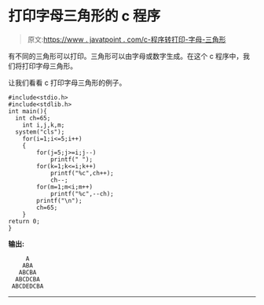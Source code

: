 # 打印字母三角形的 c 程序

> 原文:[https://www . javatpoint . com/c-程序转打印-字母-三角形](https://www.javatpoint.com/c-program-to-print-alphabet-triangle)

有不同的三角形可以打印。三角形可以由字母或数字生成。在这个 c 程序中，我们将打印字母三角形。

让我们看看 c 打印字母三角形的例子。

```
#include<stdio.h>  
#include<stdlib.h>
int main(){
  int ch=65;  
    int i,j,k,m;  
  system("cls");
    for(i=1;i<=5;i++)  
    {  
        for(j=5;j>=i;j--)  
            printf(" ");  
        for(k=1;k<=i;k++)  
            printf("%c",ch++);  
            ch--;  
        for(m=1;m<i;m++)  
            printf("%c",--ch);  
        printf("\n");  
        ch=65;  
    }  
return 0;
}

```

**输出:**

```
     A
    ABA
   ABCBA
  ABCDCBA
 ABCDEDCBA

```

* * *